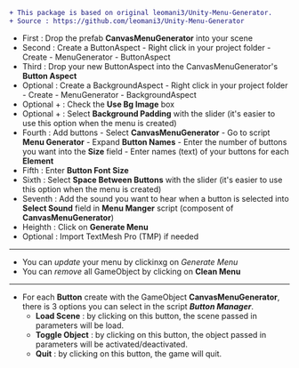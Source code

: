```diff
+ This package is based on original leomani3/Unity-Menu-Generator.
+ Source : https://github.com/leomani3/Unity-Menu-Generator
```

- First : Drop the prefab **CanvasMenuGenerator** into your scene
- Second : Create a ButtonAspect - Right click in your project folder - Create - MenuGenerator - ButtonAspect
- Third : Drop your new ButtonAspect into the CanvasMenuGenerator's **Button Aspect**
- Optional : Create a BackgroundAspect - Right click in your project folder - Create - MenuGenerator - BackgroundAspect
- Optional + : Check the **Use Bg Image** box
- Optional + : Select **Background Padding** with the slider (it's easier to use this option when the menu is created)
- Fourth : Add buttons - Select **CanvasMenuGenerator** - Go to script **Menu Generator** - Expand **Button Names** - Enter the number of buttons you want into the **Size** field - Enter names (text) of your buttons for each **Element**
- Fifth : Enter **Button Font Size**
- Sixth : Select **Space Between Buttons** with the slider (it's easier to use this option when the menu is created)
- Seventh : Add the sound you want to hear when a button is selected into **Select Sound** field in **Menu Manger** script (composent of **CanvasMenuGenerator**)  
- Heighth : Click on **Generate Menu**
- Optional : Import TextMesh Pro (TMP) if needed

---

- You can *update* your menu by clickinxg on *Generate Menu*
- You can *remove* all GameObject by clicking on **Clean Menu**

---

- For each **Button** create with the GameObject **CanvasMenuGenerator**, there is 3 options you can select in the script **_Button Manager_**.
  - **Load Scene** : by clicking on this button, the scene passed in parameters will be load.
  - **Toggle Object** : by clicking on this button, the object passed in parameters will be activated/deactivated.
  - **Quit** : by clicking on this button, the game will quit.
